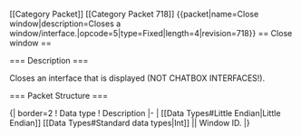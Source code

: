 \[\[Category Packet\]\] \[\[Category Packet 718\]\] {{packet\|name=Close
window\|description=Closes a
window/interface.\|opcode=5\|type=Fixed\|length=4\|revision=718}} ==
Close window ==

=== Description ===

Closes an interface that is displayed (NOT CHATBOX INTERFACES!).

=== Packet Structure ===

{\| border=2 ! Data type ! Description \|- \| \[\[Data Types\#Little
Endian\|Little Endian\]\] \[\[Data Types\#Standard data types\|Int\]\]
\|\| Window ID. \|}

